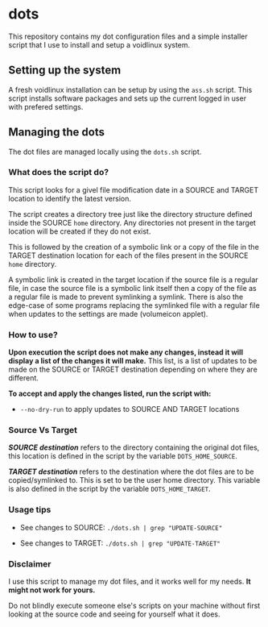 # dots

This repository contains my dot configuration files and a simple installer script that I use to install and setup a voidlinux system.

## Setting up the system

A fresh voidlinux installation can be setup by using the ```ass.sh``` script. This script installs software packages and sets up the current logged in user with prefered settings.

## Managing the dots

The dot files are managed locally using the ```dots.sh``` script.

### What does the script do?

This script looks for a givel file modification date in a SOURCE and TARGET location to identify the latest version.

The script creates a directory tree just like the directory structure defined inside the SOURCE ```home``` directory. Any directories not present in the target location will be created if they do not exist.

This is followed by the creation of a symbolic link or a copy of the file in the TARGET destination location for each of the files present in the SOURCE ```home``` directory.

A symbolic link is created in the target location if the source file is a regular file, in case the source file is a symbolic link itself then a copy of the file as a regular file is made to prevent symlinking a symlink. There is also the edge-case of some programs replacing the symlinked file with a regular file when updates to the settings are made (volumeicon applet).

### How to use?

**Upon execution the script does not make any changes, instead it will display a list of the changes it will make.** This list, is a list of updates to be made on the SOURCE or TARGET destination depending on where they are different.

**To accept and apply the changes listed, run the script with:**

- ```--no-dry-run``` to apply updates to SOURCE AND TARGET locations

### Source Vs Target

***SOURCE destination*** refers to the directory containing the original dot files, this location is defined in the script by the variable ```DOTS_HOME_SOURCE```.

***TARGET destination*** refers to the destination where the dot files are to be copied/symlinked to. This is set to be the user home directory. This variable is also defined in the script by the variable ```DOTS_HOME_TARGET```.

### Usage tips

- See changes to SOURCE: ```./dots.sh | grep "UPDATE-SOURCE"```

- See changes to TARGET: ```./dots.sh | grep "UPDATE-TARGET"```

### Disclaimer

I use this script to manage my dot files, and it works well for my needs. **It might not work for yours.**

Do not blindly execute someone else's scripts on your machine without first looking at the source code and seeing for yourself what it does.
